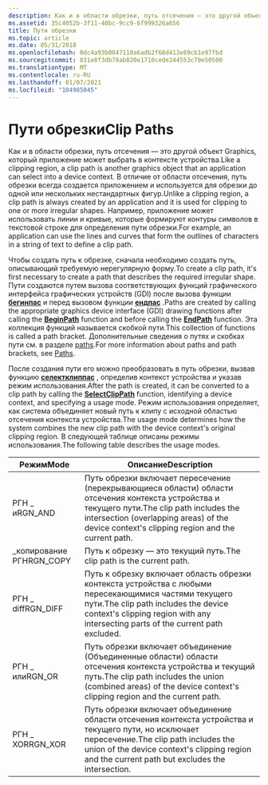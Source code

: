 ```yaml
---
description: Как и в области обрезки, путь отсечения — это другой объект Graphics, который приложение может выбрать в контексте устройства.
ms.assetid: 35c4052b-3f11-40bc-9cc9-6f999326a656
title: Пути обрезки
ms.topic: article
ms.date: 05/31/2018
ms.openlocfilehash: 0dc4a93b0047110a6adb2f68d413e89cb1e97fbd
ms.sourcegitcommit: 831e8f3db78ab820e1710cede244553c70e50500
ms.translationtype: MT
ms.contentlocale: ru-RU
ms.lasthandoff: 01/07/2021
ms.locfileid: "104985045"
---
```

# <a name="clip-paths"></a><span data-ttu-id="b4243-103">Пути обрезки</span><span class="sxs-lookup"><span data-stu-id="b4243-103">Clip Paths</span></span>

<span data-ttu-id="b4243-104">Как и в области обрезки, путь отсечения — это другой объект Graphics, который приложение может выбрать в контексте устройства.</span><span class="sxs-lookup"><span data-stu-id="b4243-104">Like a clipping region, a clip path is another graphics object that an application can select into a device context.</span></span> <span data-ttu-id="b4243-105">В отличие от области отсечения, путь обрезки всегда создается приложением и используется для обрезки до одной или нескольких нестандартных фигур.</span><span class="sxs-lookup"><span data-stu-id="b4243-105">Unlike a clipping region, a clip path is always created by an application and it is used for clipping to one or more irregular shapes.</span></span> <span data-ttu-id="b4243-106">Например, приложение может использовать линии и кривые, которые формируют контуры символов в текстовой строке для определения пути обрезки.</span><span class="sxs-lookup"><span data-stu-id="b4243-106">For example, an application can use the lines and curves that form the outlines of characters in a string of text to define a clip path.</span></span>

<span data-ttu-id="b4243-107">Чтобы создать путь к обрезке, сначала необходимо создать путь, описывающий требуемую нерегулярную форму.</span><span class="sxs-lookup"><span data-stu-id="b4243-107">To create a clip path, it's first necessary to create a path that describes the required irregular shape.</span></span> <span data-ttu-id="b4243-108">Пути создаются путем вызова соответствующих функций графического интерфейса графических устройств (GDI) после вызова функции [**бегинпас**](/windows/desktop/api/Wingdi/nf-wingdi-beginpath) и перед вызовом функции [**ендпас**](/windows/desktop/api/Wingdi/nf-wingdi-endpath) .</span><span class="sxs-lookup"><span data-stu-id="b4243-108">Paths are created by calling the appropriate graphics device interface (GDI) drawing functions after calling the [**BeginPath**](/windows/desktop/api/Wingdi/nf-wingdi-beginpath) function and before calling the [**EndPath**](/windows/desktop/api/Wingdi/nf-wingdi-endpath) function.</span></span> <span data-ttu-id="b4243-109">Эта коллекция функций называется скобкой пути.</span><span class="sxs-lookup"><span data-stu-id="b4243-109">This collection of functions is called a path bracket.</span></span> <span data-ttu-id="b4243-110">Дополнительные сведения о путях и скобках пути см. в разделе [paths](paths.md).</span><span class="sxs-lookup"><span data-stu-id="b4243-110">For more information about paths and path brackets, see [Paths](paths.md).</span></span>

<span data-ttu-id="b4243-111">После создания пути его можно преобразовать в путь обрезки, вызвав функцию [**селектклиппас**](/windows/desktop/api/Wingdi/nf-wingdi-selectclippath) , определив контекст устройства и указав режим использования.</span><span class="sxs-lookup"><span data-stu-id="b4243-111">After the path is created, it can be converted to a clip path by calling the [**SelectClipPath**](/windows/desktop/api/Wingdi/nf-wingdi-selectclippath) function, identifying a device context, and specifying a usage mode.</span></span> <span data-ttu-id="b4243-112">Режим использования определяет, как система объединяет новый путь к клипу с исходной областью отсечения контекста устройства.</span><span class="sxs-lookup"><span data-stu-id="b4243-112">The usage mode determines how the system combines the new clip path with the device context's original clipping region.</span></span> <span data-ttu-id="b4243-113">В следующей таблице описаны режимы использования.</span><span class="sxs-lookup"><span data-stu-id="b4243-113">The following table describes the usage modes.</span></span>



| <span data-ttu-id="b4243-114">Режим</span><span class="sxs-lookup"><span data-stu-id="b4243-114">Mode</span></span>      | <span data-ttu-id="b4243-115">Описание</span><span class="sxs-lookup"><span data-stu-id="b4243-115">Description</span></span>                                                                                                                  |
|-----------|------------------------------------------------------------------------------------------------------------------------------|
| <span data-ttu-id="b4243-116">РГН \_ и</span><span class="sxs-lookup"><span data-stu-id="b4243-116">RGN\_AND</span></span>  | <span data-ttu-id="b4243-117">Путь обрезки включает пересечение (перекрывающиеся области) области отсечения контекста устройства и текущего пути.</span><span class="sxs-lookup"><span data-stu-id="b4243-117">The clip path includes the intersection (overlapping areas) of the device context's clipping region and the current path.</span></span>    |
| <span data-ttu-id="b4243-118">\_копирование РГН</span><span class="sxs-lookup"><span data-stu-id="b4243-118">RGN\_COPY</span></span> | <span data-ttu-id="b4243-119">Путь к обрезку — это текущий путь.</span><span class="sxs-lookup"><span data-stu-id="b4243-119">The clip path is the current path.</span></span>                                                                                           |
| <span data-ttu-id="b4243-120">РГН \_ diff</span><span class="sxs-lookup"><span data-stu-id="b4243-120">RGN\_DIFF</span></span> | <span data-ttu-id="b4243-121">Путь к обрезку включает область обрезки контекста устройства с любыми пересекающимися частями текущего пути.</span><span class="sxs-lookup"><span data-stu-id="b4243-121">The clip path includes the device context's clipping region with any intersecting parts of the current path excluded.</span></span>        |
| <span data-ttu-id="b4243-122">РГН \_ или</span><span class="sxs-lookup"><span data-stu-id="b4243-122">RGN\_OR</span></span>   | <span data-ttu-id="b4243-123">Путь обрезки включает объединение (Объединенные области) области отсечения контекста устройства и текущий путь.</span><span class="sxs-lookup"><span data-stu-id="b4243-123">The clip path includes the union (combined areas) of the device context's clipping region and the current path.</span></span>              |
| <span data-ttu-id="b4243-124">РГН \_ XOR</span><span class="sxs-lookup"><span data-stu-id="b4243-124">RGN\_XOR</span></span>  | <span data-ttu-id="b4243-125">Путь обрезки включает объединение области отсечения контекста устройства и текущего пути, но исключает пересечение.</span><span class="sxs-lookup"><span data-stu-id="b4243-125">The clip path includes the union of the device context's clipping region and the current path but excludes the intersection.</span></span> |



 

 

 



